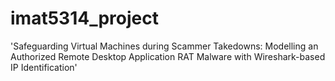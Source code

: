 # imat5314_project
'Safeguarding Virtual Machines during Scammer Takedowns: Modelling an Authorized Remote Desktop Application RAT Malware with Wireshark-based IP Identification'
